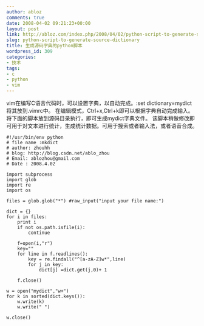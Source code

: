 ```yaml
---
author: abloz
comments: true
date: 2008-04-02 09:21:23+00:00
layout: post
link: http://abloz.com/index.php/2008/04/02/python-script-to-generate-source-dictionary/
slug: python-script-to-generate-source-dictionary
title: 生成源码字典的python脚本
wordpress_id: 309
categories:
- 技术
tags:
- c
- python
- vim
---
```


vim在编写C语言代码时，可以设置字典，以自动完成。:set dictionary=mydict 将其放到.vimrc中。
在编辑模式，Ctrl+x,Ctrl+k即可以根据字典自动完成输入。
将下面的脚本放到源码目录执行，即可生成mydict字典文件。
该脚本稍做修改即可用于对文本进行统计，生成统计数据。可用于搜索或者输入法，或者语音合成。

    
    
    #!/usr/bin/env python
    # file name :mkdict
    # author: zhouhh
    # blog: http://blog.csdn.net/ablo_zhou
    # Email: ablozhou@gmail.com
    # Date : 2008.4.02
    
    import subprocess
    import glob
    import re
    import os
    
    files = glob.glob("*") #raw_input("input your file name:")
    
    dict = {}
    for i in files:
        print i
        if not os.path.isfile(i):
            continue
    
        f=open(i,"r")
        key=""
        for line in f.readlines():
            key = re.findall("^[a-zA-Z]w*",line)
            for j in key:
                dict[j] =dict.get(j,0)+ 1
    
        f.close()
    
    w = open("mydict","w+")
    for k in sorted(dict.keys()):
        w.write(k)
        w.write(" ")
    
    w.close()
    
